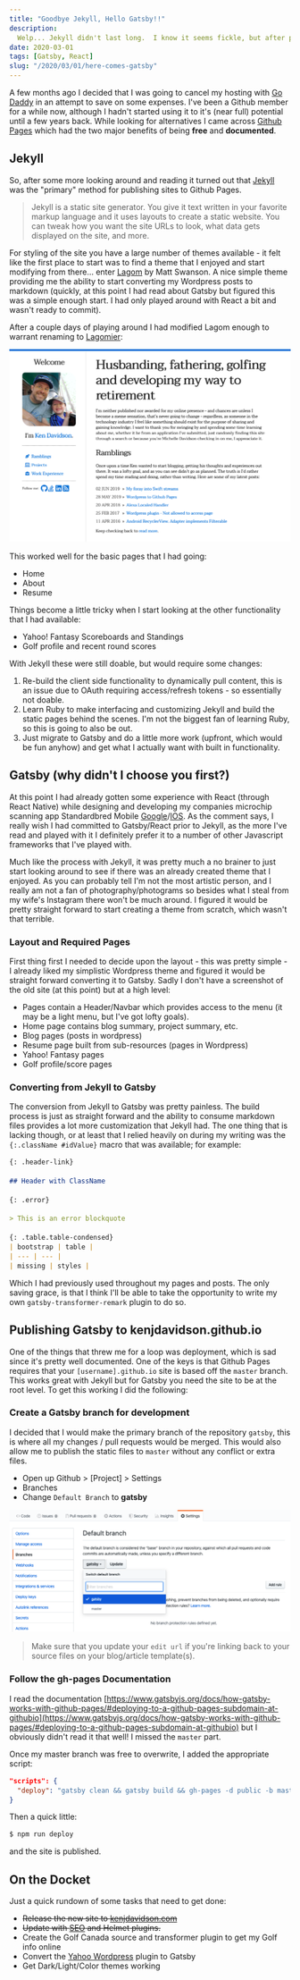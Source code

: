 ```yaml
---
title: "Goodbye Jekyll, Hello Gatsby!!"
description:
  Welp... Jekyll didn't last long.  I know it seems fickle, but after playing around with Jekyll for a while (I just wasn't a fan). Check out how I go about, yet another conversion, to Gatsby.
date: 2020-03-01
tags: [Gatsby, React]
slug: "/2020/03/01/here-comes-gatsby"
---
```


A few months ago I decided that I was going to cancel my hosting with <a href="https://www.godaddy.com">Go Daddy</a> in an attempt to save on some expenses. I've been a Github member for a while now, although I hadn't started using it to it's (near full) potential until a few years back. While looking for alternatives I came across <a href="https://pages.github.com/">Github Pages</a> which had the two major benefits of being <strong>free</strong> and <strong>documented</strong>.

## Jekyll

So, after some more looking around and reading it turned out that <a href="https://jekyllrb.com/">Jekyll</a> was the "primary" method for publishing sites to Github Pages.

> Jekyll is a static site generator. You give it text written in your favorite markup language and it uses layouts to create a static website. You can tweak how you want the site URLs to look, what data gets displayed on the site, and more.

For styling of the site you have a large number of themes available - it felt like the first place to start was to find a theme that I enjoyed and start modifying from there... enter <a href="">Lagom</a> by Matt Swanson. A nice simple theme providing me the ability to start converting my Wordpress posts to markdown (quickly, at this point I had read about Gatsby but figured this was a simple enough start. I had only played around with React a bit and wasn't ready to commit).

After a couple days of playing around I had modified Lagom enough to warrant renaming to <a href="https://kenjdavidson.github.io/lagomier">Lagomier</a>:

![Lagomier - a homage to Lagom](./jekyll-lagomier.png)

This worked well for the basic pages that I had going:

- Home
- About
- Resume

Things become a little tricky when I start looking at the other functionality that I had available:

- Yahoo! Fantasy Scoreboards and Standings
- Golf profile and recent round scores

With Jekyll these were still doable, but would require some changes:

1. Re-build the client side functionality to dynamically pull content, this is an issue due to OAuth requiring access/refresh tokens - so essentially not doable.
2. Learn Ruby to make interfacing and customizing Jekyll and build the static pages behind the scenes. I'm not the biggest fan of learning Ruby, so this is going to also be out.
3. Just migrate to Gatsby and do a little more work (upfront, which would be fun anyhow) and get what I actually want with built in functionality.

## Gatsby (why didn't I choose you first?)

At this point I had already gotten some experience with React (through React Native) while designing and developing my companies microchip scanning app Standardbred Mobile <a href="https://play.google.com/store/apps/details?id=com.standardbredmobileapp&hl=en_CA">Google</a>/<a href="https://apps.apple.com/ca/app/standardbred-canada-mobile/id1476739891">IOS</a>. As the comment says, I really wish I had committed to Gatsby/React prior to Jekyll, as the more I've read and played with it I definitely prefer it to a number of other Javascript frameworks that I've played with.

Much like the process with Jekyll, it was pretty much a no brainer to just start looking around to see if there was an already created theme that I enjoyed. As you can probably tell I'm not the most artistic person, and I really am not a fan of photography/photograms so besides what I steal from my wife's Instagram there won't be much around. I figured it would be pretty straight forward to start creating a theme from scratch, which wasn't that terrible.

### Layout and Required Pages

First thing first I needed to decide upon the layout - this was pretty simple - I already liked my simplistic Wordpress theme and figured it would be straight forward converting it to Gatsby. Sadly I don't have a screenshot of the old site (at this point) but at a high level:

- Pages contain a Header/Navbar which provides access to the menu (it may be a light menu, but I've got lofty goals).
- Home page contains blog summary, project summary, etc.
- Blog pages (posts in wordpress)
- Resume page built from sub-resources (pages in Wordpress)
- Yahoo! Fantasy pages
- Golf profile/score pages

### Converting from Jekyll to Gatsby

The conversion from Jekyll to Gatsby was pretty painless. The build process is just as straight forward and the ability to consume markdown files provides a lot more customization that Jekyll had. The one thing that is lacking though, or at least that I relied heavily on during my writing was the `{:.className #idValue}` macro that was available; for example:

```markdown
{: .header-link}

## Header with ClassName

{: .error}

> This is an error blockquote

{: .table.table-condensed}
| bootstrap | table |
| --- | --- |
| missing | styles |
```

Which I had previously used throughout my pages and posts. The only saving grace, is that I think I'll be able to take the opportunity to write my own `gatsby-transformer-remark` plugin to do so.

## Publishing Gatsby to kenjdavidson.github.io

One of the things that threw me for a loop was deployment, which is sad since it's pretty well documented. One of the keys is that Github Pages requires that your `[username].github.io` site is based off the `master` branch. This works great with Jekyll but for Gatsby you need the site to be at the root level. To get this working I did the following:

### Create a Gatsby branch for development

I decided that I would make the primary branch of the repository `gatsby`, this is where all my changes / pull requests would be merged. This would also allow me to publish the static files to `master` without any conflict or extra files.

- Open up Github > [Project] > Settings
- Branches
- Change `Default Branch` to **gatsby**

![Change default branch](./default-branch.png)

> Make sure that you update your `edit url` if you're linking back to your source files on your blog/article template(s).

### Follow the gh-pages Documentation

I read the documentation [https://www.gatsbyjs.org/docs/how-gatsby-works-with-github-pages/#deploying-to-a-github-pages-subdomain-at-githubio](https://www.gatsbyjs.org/docs/how-gatsby-works-with-github-pages/#deploying-to-a-github-pages-subdomain-at-githubio) but I obviously didn't read it that well! I missed the `master` part.

Once my master branch was free to overwrite, I added the appropriate script:

```json
"scripts": {
  "deploy": "gatsby clean && gatsby build && gh-pages -d public -b master"
}
```

Then a quick little:

```bash
$ npm run deploy
```

and the site is published.

## On the Docket

Just a quick rundown of some tasks that need to get done:

- ~~Release the new site to <a href="https://www.kenjdavidson.com">kenjdavidson.com</a>~~
- ~~Update with <a href="https://www.gatsbyjs.org/docs/seo/">SEO</a> and <a hre="https://www.gatsbyjs.org/docs/add-page-metadata/#using-react-helmet-and-gatsby-plugin-react-helmet">Helmet</a> plugins.~~
- Create the Golf Canada source and transformer plugin to get my Golf info online
- Convert the <a href="https://github.com/kenjdavidson/yahoo-fantasy-wordpress">Yahoo Wordpress</a> plugin to Gatsby
- Get Dark/Light/Color themes working
